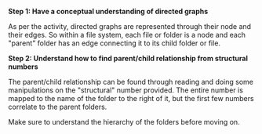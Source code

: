 <!--title={Parsing the File:Finding the Relationships}-->

<!--badges={Python:11,Algorithms:5}-->

<!--concepts={directedGraphs, introToGraphs, useOfGraphs}-->

**Step 1: Have a conceptual understanding of directed graphs**

As per the activity, directed graphs are represented through their node and their edges. So within a file system, each file or folder is a node and each "parent" folder has an edge connecting it to its child folder or file.

**Step 2: Understand how to find parent/child relationship from structural numbers**

The parent/child relationship can be found through reading and doing some manipulations on the "structural" number provided. The entire number is mapped to the name of the folder to the right of it, but the first few numbers correlate to the parent folders.

Make sure to understand the hierarchy of the folders before moving on.